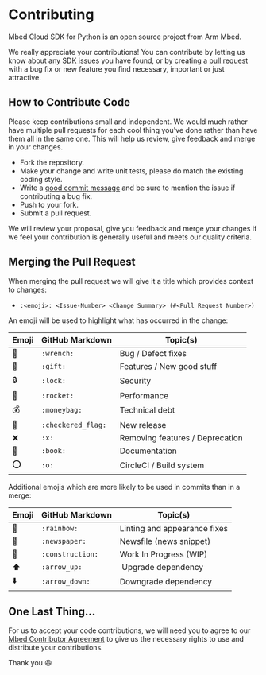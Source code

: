 # Contributing

Mbed Cloud SDK for Python is an open source project from Arm Mbed.

We really appreciate your contributions! You can contribute by letting us know
about any [SDK issues](https://github.com/ARMmbed/mbed-cloud-sdk-python/issues)
you have found, or by creating a [pull request](https://github.com/ARMmbed/mbed-cloud-sdk-python/pulls)
with a bug fix or new feature you find necessary, important or just attractive.

## How to Contribute Code

Please keep contributions small and independent. We would much rather have
multiple pull requests for each cool thing you've done rather than have them all
in the same one. This will help us review, give feedback and merge in your
changes.

- Fork the repository.
- Make your change and write unit tests, please do match the existing coding
  style.
- Write a [good commit message](http://tbaggery.com/2008/04/19/a-note-about-git-commit-messages.html)
  and be sure to mention the issue if contributing a bug fix.
- Push to your fork.
- Submit a pull request.

We will review your proposal, give you feedback and merge your changes if we
feel your contribution is generally useful and meets our quality criteria.

## Merging the Pull Request

When merging the pull request we will give it a title which provides context to changes:
* `:<emoji>: <Issue-Number> <Change Summary> (#<Pull Request Number>)`

An emoji will be used to highlight what has occurred in the change:

Emoji | GitHub Markdown | Topic(s)
------|-----------------|---------
🔧 | `:wrench:` | Bug / Defect fixes
🎁 | `:gift:` | Features / New good stuff
🔒 | `:lock:` | Security
🚀 | `:rocket:` | Performance
💰 | `:moneybag:` | Technical debt
🏁 | `:checkered_flag:` | New release
❌ | `:x:` | Removing features / Deprecation
📖 | `:book:` | Documentation
⭕️ | `:o:` | CircleCI / Build system

Additional emojis which are more likely to be used in commits than in a merge:

Emoji | GitHub Markdown | Topic(s)
------|-----------------|---------
🌈 | `:rainbow:` | Linting and appearance fixes
📰 | `:newspaper:` | Newsfile (news snippet)
🚧 | `:construction:` | Work In Progress (WIP)
⬆️ | `:arrow_up:` |️ Upgrade dependency
⬇️ | `:arrow_down:` | Downgrade dependency

## One Last Thing...

For us to accept your code contributions, we will need you to agree to our [Mbed
Contributor Agreement](http://developer.mbed.org/contributor_agreement/) to give
us the necessary rights to use and distribute your contributions.

Thank you :smiley:
